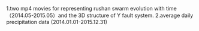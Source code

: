 1.two mp4 movies for representing rushan swarm evolution with time （2014.05-2015.05）and the 3D structure of Y fault system.
2.average daily precipitation data (2014.01.01-2015.12.31)
